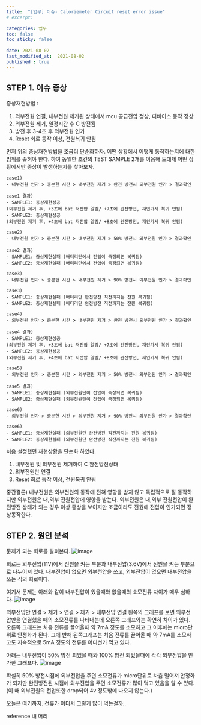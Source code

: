 ```yaml
---
title:  "[업무] 이슈- Caloriemeter Circuit reset error issue"
# excerpt: 

categories: 업무
toc: false
toc_sticky: false
 
date: 2021-08-02
last_modified_at:  2021-08-02
published : true
---
```


## STEP 1. 이슈 증상 

증상재현방법 : 

1) 외부전원 연결, 내부전원 제거된 상태에서 mcu 공급전압 정상, 디바이스 동작 정상
2) 외부전원 제거, 일정시간 후 C 방전됨
3) 방전 후 3-4초 후 외부전원 인가  
4) Reset 회로 동작 이상, 전원복귀 안됨

먼저 위의 증상재현방법을 조금더 단순화하자. 어떤 상황에서 어떻게 동작하는지에 대한  범위를 좁혀야 한다.
하여 동일한 조건의 TEST SAMPLE 2개를 이용해 도대체 어떤 상황에서만 증상이 발생하는지를 찾아보자.

```
case1) 
- 내부전원 인가 > 충분한 시간 > 내부전원 제거 > 완전 방전시 외부전원 인가 > 결과확인

case1 결과)
- SAMPLE1: 증상재현성공
(외부전원 제거 후, +3초에 bat 저전압 알람/ +7초에 완전방전, 재인가시 복귀 안됨)
- SAMPLE2: 증상재현성공 
(외부전원 제거 후, +4초에 bat 저전압 알람/ +8초에 완전방전, 재인가시 복귀 안됨)
```

```
case2)
- 내부전원 인가 > 충분한 시간 > 내부전원 제거 > 50% 방전시 외부전원 인가 > 결과확인

case2 결과)
- SAMPLE1: 증상재현실패 (배터리단에서 전압이 측정되면 복귀됨)
- SAMPLE2: 증상재현실패 (배터리단에서 전압이 측정되면 복귀됨)
```

```
case3)
- 내부전원 인가 > 충분한 시간 > 내부전원 제거 > 90% 방전시 외부전원 인가 > 결과확인

case3)
- SAMPLE1: 증상재현실패 (배터리단 완전방전 직전까지는 전원 복귀됨)
- SAMPLE2: 증상재현실패 (배터리단 완전방전 직전까지는 전원 복귀됨)
```
```
case4) 
- 외부전원 인가 > 충분한 시간 > 내부전원 제거 > 완전 방전시 외부전원 인가 > 결과확인

case4 결과)
- SAMPLE1: 증상재현성공 
(외부전원 제거 후, +3초에 bat 저전압 알람/ +7초에 완전방전, 재인가시 복귀 안됨)
- SAMPLE2: 증상재현성공 
(외부전원 제거 후, +4초에 bat 저전압 알람/ +8초에 완전방전, 재인가시 복귀 안됨)
```

```
case5)
- 외부전원 인가 > 충분한 시간 > 외부전원 제거 > 50% 방전시 외부전원 인가 > 결과확인

case5 결과)
- SAMPLE1: 증상재현실패 (외부전원단이 전압이 측정되면 복귀됨)
- SAMPLE2: 증상재현실패 (외부전원단이 전압이 측정되면 복귀됨)
```

```
case6)
- 외부전원 인가 > 충분한 시간 > 외부전원 제거 > 90% 방전시 외부전원 인가 > 결과확인

case6)
- SAMPLE1: 증상재현실패 (외부전원단 완전방전 직전까지는 전원 복귀됨)
- SAMPLE2: 증상재현실패 (외부전원단 완전방전 직전까지는 전원 복귀됨)
```

처음 설정했던 재현상황을 단순화 하였다. 

1) 내부전원 및 외부전원 제거하여 C 완전방전상태 
2) 외부전원만 연결
3) Reset 회로 동작 이상, 전원복귀 안됨


중간결론)
내부전원은 외부전원의 동작에 전혀 영향을 받지 않고 독립적으로 잘 동작하지만
외부전원은 내,외부 전원전압에 영향을 받는다. 
외부전원은 내,외부 전원전압이 완전방전 상태가 되는 경우 이상 증상을 보이지만 조금이라도 전원에 전압이 인가되면 정상동작한다.  



## STEP 2. 원인 분석

문제가 되는 회로를 살펴본다.
![image](https://user-images.githubusercontent.com/82863114/127818620-75365d2e-d1d5-4ee9-8caa-45097c54ad57.png)

회로는 외부전압(11V)에서 전원을 켜는 부분과 내부전압(3.6V)에서 전원을 켜는 부분으로 나누어져 있다. 내부전압이 없으면 외부전압을 쓰고, 외부전압이 없으면 내부전압을 쓰는 식의 회로이다.

여기서 문제는 아래와 같이 내부전압이 있을때와 없을때의 소모전류 차이가 매우 심하다. 
![image](https://user-images.githubusercontent.com/82863114/127821567-96ba14d7-642c-4b80-9b04-621c78feff4b.png)

외부전압만 연결 > 제거 > 연결 > 제거 > 내부전압 연결
왼쪽의 그래프를 보면 외부전압만을 연결했을 때의 소모전류를 나타내는데 오른쪽 그래프와는 확연히 차이가 있다. 오른쪽 그래프는 처음 전류를 끌어올때 약 7mA 정도를 소모하고 그 이후에는 micro단위로 안정화가 된다. 그에 반해 왼쪽그래프는 처음 전류를 끌어올 때 약 7mA를 소모하고도 지속적으로 5mA 정도의 전류를 어디선가 먹고 있다. 

아래는 내부전압이 50% 방전 되었을 때와 100% 방전 되었을때에 각각 외부전압을 인가한 그래프다.
![image](https://user-images.githubusercontent.com/82863114/127822955-0f34e714-f91d-4f2c-9319-ae9430be3b2f.png)

확실히 50% 방전시점에 외부전압을 주면 소모전류가 micro단위로 차츰 떨어져 안정화가 되지만 완전방전된 시점에 외부전압을 주면 소모전류가 많이 먹고 있음을 알 수 있다.
(이 때 외부전원의 전압또한 drop되어 4v 정도밖에 나오지 않는다.)

오늘은 여기까지. 
전류가 어디서 그렇게 많이 먹는걸까..

reference
내 머리